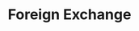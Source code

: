 ---
title: Foreign Exchange
credit: Production Designer
project: Foreign Exchange
img_src: /assets/images/Fex9A.jpg
featured_portfolio: Film
featured_home: False
---